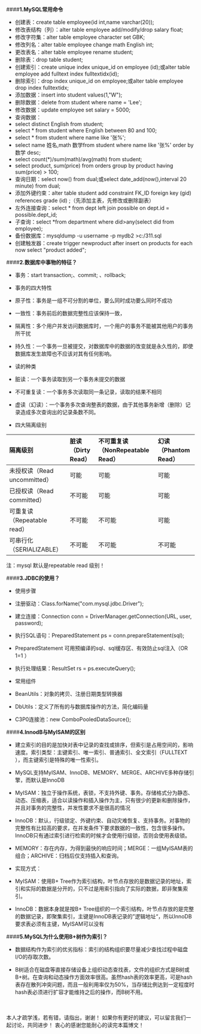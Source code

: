 ####**1.MySQL常用命令**

* 创建表：create table employee(id int,name varchar(20));
* 修改表结构（列）：alter table employee add/modify/drop salary float;
 * 修改字符集：alter table employee character set GBK;
 * 修改列名：alter table employee change math English int;
 * 更改表名：alter table employee rename student;
* 删除表：drop table student;
* 创建索引：create unique index unique_id on employee (id);或alter table employee add fulltext index fulltextidx(id);
* 删除索引：drop index unique_id on employee;或alter table employee drop index fulltextidx;
* 添加数据：insert into student values(1,"W");
* 删除数据：delete from student where name = 'Lee';
* 修改数据：update employee set salary = 5000;
* 查询数据：
 * select distinct English from student;
 * select * from student where English between 80 and 100;
 * select * from student where name like '张%';
 * select name 姓名,math 数学from student where name like '张%' order by 数学 desc;
 * select count(*)/sum(math)/avg(math) from student;
 * select product, sum(price) from orders group by product having sum(price) > 100;
* 查询日期：select now() from dual;或select date_add(now(),interval 20 minute) from dual;
* 添加外键约束：alter table student add constraint FK_ID foreign key (gid) references grade (id) ;（先添加主表，先修改或删除副表）
* 左外连接查询：select * from dept left join possible on dept.id = possible.dept_id;
* 子查询：select *from department where did>any(select did from employee);
* 备份数据库：mysqldump -u username -p mydb2 >c:/311.sql
* 创建触发器：create trigger newproduct after insert on products for each now select "product added";

####**2.数据库中事物的特征？**

* 事务：start transaction;、commit; 、rollback; 

* 事务的四大特性
 * 原子性：事务是一组不可分割的单位，要么同时成功要么同时不成功
  * 一致性：事务前后的数据完整性应该保持一致， 
  * 隔离性：多个用户并发访问数据库时，一个用户的事务不能被其他用户的事务所干扰 
  * 持久性：一个事务一旦被提交，对数据库中的数据的改变就是永久性的，即使数据库发生故障也不应该对其有任何影响。

* 读的种类
 * 脏读：一个事务读取到另一个事务未提交的数据
 * 不可重复读：一个事务多次读取同一条记录，读取的结果不相同
 * 虚读（幻读）：一个事务多次查询整表的数据，由于其他事务新增（删除）记录造成多次查询出的记录条数不同。

* 四大隔离级别

|隔离级别	|脏读（Dirty Read）	|不可重复读（NonRepeatable Read）|	幻读（Phantom Read）|
|:-----|:-----|:------|:-----|
|未授权读（Read uncommitted）|	可能|	可能	|可能|
|已授权读（Read committed）|	不可能	|可能|	可能|
|可重复读（Repeatable read）|	不可能	|不可能	|可能|
|可串行化（SERIALIZABLE）|	不可能	|不可能|	不可能|

注：mysql 默认是repeatable read 级别！

####**3.JDBC的使用？**

* 使用步骤
 * 注册驱动：Class.forName("com.mysql.jdbc.Driver");
 * 建立连接：Connection conn = DriverManager.getConnection(URL, user, password); 
 * 执行SQL语句：PreparedStatement ps = conn.prepareStatement(sql);
 * PreparedStatement 可用预编译的sql、sql缓存区、有效防止sql注入（OR 1=1 ）
 * 执行处理结果：ResultSet rs = ps.executeQuery();

* 常用组件
 * BeanUtils：对象的拷贝、注册日期类型转换器
 * DbUtils：定义了所有的与数据库操作的方法，简化编码量
 * C3P0连接池：new ComboPooledDataSource();


####**4.InnodB与MyISAM的区别**

* 建立索引的目的是加快对表中记录的查找或排序，但索引是占用空间的，影响速度。索引类型：主键索引、唯一索引、普通索引、全文索引（FULLTEXT ），而主键索引是特殊的唯一性索引。

* MySQL支持MyISAM、InnoDB、MEMORY、MERGE、ARCHIVE多种存储引擎，而默认是InnoDB

* MyISAM：独立于操作系统，表锁，不支持外键、事务。存储格式分为静态、动态、压缩表，适合以读操作和插入操作为主，只有很少的更新和删除操作，并且对事务的完整性，并发性要求不是很高的情况

* InnoDB：默认，行级锁定、外键约束、自动灾难恢复、支持事务。对事物的完整性有比较高的要求，在并发条件下要求数据的一致性，包含很多操作。InnoDB只有通过索引进行检索的时候才会使用行级锁，否则会使用表级锁。

* MEMORY：存在内存，为得到最快的响应时间；MERGE：一组MyISAM表的组合；ARCHIVE：归档后仅支持插入和查询。

* 实现方式：
 * MyISAM：使用B+ Tree作为索引结构，叶节点存放的是数据记录的地址，索引和实际的数据是分开的，只不过是用索引指向了实际的数据，即非聚集索引。
 * InnoDB：数据本身就是按B+ Tree组织的一个索引结构，叶节点存放的是完整的数据记录，即聚集索引，主键是InnoDB表记录的”逻辑地址“，所以InnoDB要求表必须有主键，MyISAM可以没有

####**5.MySQL为什么使用B+树作为索引？**

* 数据结构作为索引的优劣指标：索引的结构组织要尽量减少查找过程中磁盘I/O的存取次数。

* B树适合在磁盘等直接存储设备上组织动态查找表，文件的组织方式是B树或B+树。在查询和动态操作方面效率很高。虽然hash表的效率更高，可是hash表存在散列冲突问题，而且一般利用率仅为50%，当存储比例达到一定程度时hash表必须进行扩容才能维持之后的操作，而B树不用。


<br>
<br>
本人才疏学浅，若有错，请指出，谢谢！ 
如果你有更好的建议，可以留言我们一起讨论，共同进步！ 
衷心的感谢您能耐心的读完本篇博文！